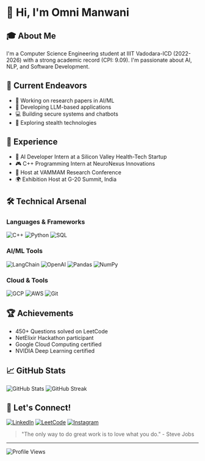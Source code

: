 # 👋 Hi, I'm Omni Manwani

## 🎓 About Me
I'm a Computer Science Engineering student at IIIT Vadodara-ICD (2022-2026) with a strong academic record (CPI: 9.09). I'm passionate about AI, NLP, and Software Development.

## 🚀 Current Endeavors
- 📝 Working on research papers in AI/ML
- 🤖 Developing LLM-based applications
- 💻 Building secure systems and chatbots
- 🌱 Exploring stealth technologies

## 💼 Experience
- 🏥 AI Developer Intern at a Silicon Valley Health-Tech Startup
- 🎮 C++ Programming Intern at NeuroNexus Innovations
- 🎤 Host at VAMMAM Research Conference
- 🌍 Exhibition Host at G-20 Summit, India

## 🛠️ Technical Arsenal
### Languages & Frameworks
![C++](https://img.shields.io/badge/c++-%2300599C.svg?style=flat&logo=c%2B%2B&logoColor=white)
![Python](https://img.shields.io/badge/python-3670A0?style=flat&logo=python&logoColor=ffdd54)
![SQL](https://img.shields.io/badge/SQL-%2300f.svg?style=flat&logo=mysql&logoColor=white)

### AI/ML Tools
![LangChain](https://img.shields.io/badge/LangChain-%234ea94b.svg?style=flat&logo=chainlink&logoColor=white)
![OpenAI](https://img.shields.io/badge/OpenAI-%23412991.svg?style=flat&logo=openai&logoColor=white)
![Pandas](https://img.shields.io/badge/pandas-%23150458.svg?style=flat&logo=pandas&logoColor=white)
![NumPy](https://img.shields.io/badge/numpy-%23013243.svg?style=flat&logo=numpy&logoColor=white)

### Cloud & Tools
![GCP](https://img.shields.io/badge/Google_Cloud-4285F4?style=flat&logo=google-cloud&logoColor=white)
![AWS](https://img.shields.io/badge/AWS-%23FF9900.svg?style=flat&logo=amazon-aws&logoColor=white)
![Git](https://img.shields.io/badge/git-%23F05033.svg?style=flat&logo=git&logoColor=white)

## 🏆 Achievements
- 450+ Questions solved on LeetCode
- NetElixir Hackathon participant
- Google Cloud Computing certified
- NVIDIA Deep Learning certified

## 📈 GitHub Stats
![GitHub Stats](https://github-readme-stats.vercel.app/api?username=omnimanwani&theme=nord&hide_border=true&include_all_commits=true&count_private=true)
![GitHub Streak](https://github-readme-streak-stats.herokuapp.com/?user=omnimanwani&theme=nord&hide_border=true)

## 🤝 Let's Connect!
[![LinkedIn](https://img.shields.io/badge/LinkedIn-%230077B5.svg?logo=linkedin&logoColor=white)](https://linkedin.com/in/omni-manwani)
[![LeetCode](https://img.shields.io/badge/-LeetCode-FFA116?logo=leetcode&logoColor=black)](https://leetcode.com/omnimanwani)
[![Instagram](https://img.shields.io/badge/Instagram-%23E4405F.svg?logo=Instagram&logoColor=white)](https://instagram.com/__omni._)

> "The only way to do great work is to love what you do." - Steve Jobs

---
![Profile Views](https://visitcount.itsvg.in/api?id=omnimanwani&icon=3&color=12)
